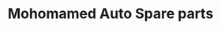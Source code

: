 ---
title: "Mohomamed Auto Spare parts"
url: /monrovia/mohomamed-auto-spare-parts/
shop: electronics
---